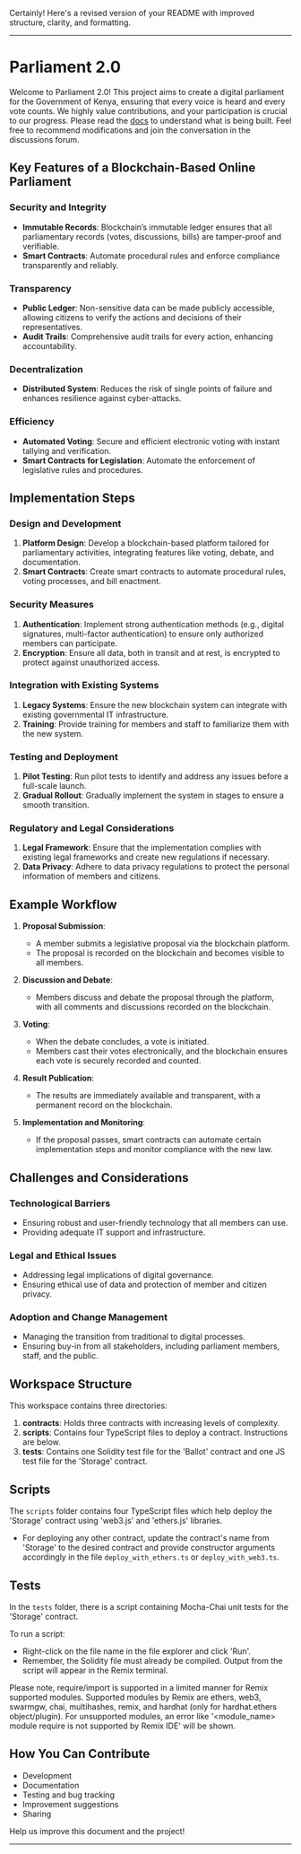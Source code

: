Certainly! Here's a revised version of your README with improved structure, clarity, and formatting.

---

# Parliament 2.0

Welcome to Parliament 2.0! This project aims to create a digital parliament for the Government of Kenya, ensuring that every voice is heard and every vote counts. We highly value contributions, and your participation is crucial to our progress. Please read the [docs](https://github.com/21Summer-AI/parliament-2.0/blob/main/docs/architecture.txt) to understand what is being built. Feel free to recommend modifications and join the conversation in the discussions forum.

## Key Features of a Blockchain-Based Online Parliament

### Security and Integrity
- **Immutable Records**: Blockchain’s immutable ledger ensures that all parliamentary records (votes, discussions, bills) are tamper-proof and verifiable.
- **Smart Contracts**: Automate procedural rules and enforce compliance transparently and reliably.

### Transparency
- **Public Ledger**: Non-sensitive data can be made publicly accessible, allowing citizens to verify the actions and decisions of their representatives.
- **Audit Trails**: Comprehensive audit trails for every action, enhancing accountability.

### Decentralization
- **Distributed System**: Reduces the risk of single points of failure and enhances resilience against cyber-attacks.

### Efficiency
- **Automated Voting**: Secure and efficient electronic voting with instant tallying and verification.
- **Smart Contracts for Legislation**: Automate the enforcement of legislative rules and procedures.

## Implementation Steps

### Design and Development
1. **Platform Design**: Develop a blockchain-based platform tailored for parliamentary activities, integrating features like voting, debate, and documentation.
2. **Smart Contracts**: Create smart contracts to automate procedural rules, voting processes, and bill enactment.

### Security Measures
1. **Authentication**: Implement strong authentication methods (e.g., digital signatures, multi-factor authentication) to ensure only authorized members can participate.
2. **Encryption**: Ensure all data, both in transit and at rest, is encrypted to protect against unauthorized access.

### Integration with Existing Systems
1. **Legacy Systems**: Ensure the new blockchain system can integrate with existing governmental IT infrastructure.
2. **Training**: Provide training for members and staff to familiarize them with the new system.

### Testing and Deployment
1. **Pilot Testing**: Run pilot tests to identify and address any issues before a full-scale launch.
2. **Gradual Rollout**: Gradually implement the system in stages to ensure a smooth transition.

### Regulatory and Legal Considerations
1. **Legal Framework**: Ensure that the implementation complies with existing legal frameworks and create new regulations if necessary.
2. **Data Privacy**: Adhere to data privacy regulations to protect the personal information of members and citizens.

## Example Workflow

1. **Proposal Submission**:
   - A member submits a legislative proposal via the blockchain platform.
   - The proposal is recorded on the blockchain and becomes visible to all members.

2. **Discussion and Debate**:
   - Members discuss and debate the proposal through the platform, with all comments and discussions recorded on the blockchain.

3. **Voting**:
   - When the debate concludes, a vote is initiated.
   - Members cast their votes electronically, and the blockchain ensures each vote is securely recorded and counted.

4. **Result Publication**:
   - The results are immediately available and transparent, with a permanent record on the blockchain.

5. **Implementation and Monitoring**:
   - If the proposal passes, smart contracts can automate certain implementation steps and monitor compliance with the new law.

## Challenges and Considerations

### Technological Barriers
- Ensuring robust and user-friendly technology that all members can use.
- Providing adequate IT support and infrastructure.

### Legal and Ethical Issues
- Addressing legal implications of digital governance.
- Ensuring ethical use of data and protection of member and citizen privacy.

### Adoption and Change Management
- Managing the transition from traditional to digital processes.
- Ensuring buy-in from all stakeholders, including parliament members, staff, and the public.

## Workspace Structure

This workspace contains three directories:

1. **contracts**: Holds three contracts with increasing levels of complexity.
2. **scripts**: Contains four TypeScript files to deploy a contract. Instructions are below.
3. **tests**: Contains one Solidity test file for the 'Ballot' contract and one JS test file for the 'Storage' contract.

## Scripts

The `scripts` folder contains four TypeScript files which help deploy the 'Storage' contract using 'web3.js' and 'ethers.js' libraries.

- For deploying any other contract, update the contract's name from 'Storage' to the desired contract and provide constructor arguments accordingly in the file `deploy_with_ethers.ts` or `deploy_with_web3.ts`.

## Tests

In the `tests` folder, there is a script containing Mocha-Chai unit tests for the 'Storage' contract.

To run a script:
- Right-click on the file name in the file explorer and click 'Run'.
- Remember, the Solidity file must already be compiled. Output from the script will appear in the Remix terminal.

Please note, require/import is supported in a limited manner for Remix supported modules. Supported modules by Remix are ethers, web3, swarmgw, chai, multihashes, remix, and hardhat (only for hardhat.ethers object/plugin). For unsupported modules, an error like '<module_name> module require is not supported by Remix IDE' will be shown.

## How You Can Contribute

- Development
- Documentation
- Testing and bug tracking
- Improvement suggestions
- Sharing

Help us improve this document and the project!

---
